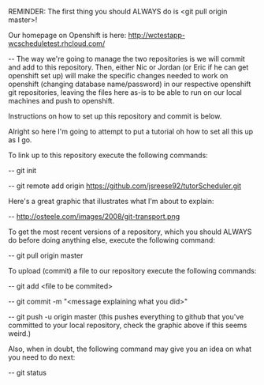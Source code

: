 REMINDER: The first thing you should ALWAYS do is \<git pull origin master\>!

Our homepage on Openshift is here: http://wctestapp-wcscheduletest.rhcloud.com/

--  The way we're going to manage the two repositories is we will commit and
    add to this repository. Then, either Nic or Jordan (or Eric if he can get
    openshift set up) will make the specific changes needed to work on 
    openshift (changing database name/password) in our respective openshift git
    repositories, leaving the files here as-is to be able to run on our local
    machines and push to openshift.  

Instructions on how to set up this repository and commit is below.

Alright so here I'm going to attempt to put a tutorial oh how to set all this
  up as I go.

To link up to this repository execute the following commands:

  -- git init 

  -- git remote add origin https://github.com/jsreese92/tutorScheduler.git

Here's a great graphic that illustrates what I'm about to explain:

  -- http://osteele.com/images/2008/git-transport.png

To get the most recent versions of a repository, which you should ALWAYS do 
  before doing anything else, execute the following command:

  -- git pull origin master

To upload (commit) a file to our repository execute the following commands:

  -- git add \<file to be commited\>

  -- git commit -m "\<message explaining what you did\>"

  -- git push -u origin master
    (this pushes everything to github that you've committed to your local
      repository, check the graphic above if this seems weird.)

Also, when in doubt, the following command may give you an idea on what you
  need to do next:
  
  -- git status
